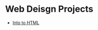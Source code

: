 # Web Deisgn Projects

<ul>
    <li><a href="intro_to_html/index.html" target="_blank">Into to HTML</a></li>
</ul>